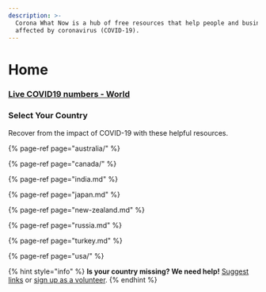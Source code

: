 ```yaml
---
description: >-
  Corona What Now is a hub of free resources that help people and businesses
  affected by coronavirus (COVID-19).
---
```


# Home

### [Live COVID19 numbers - World](https://www.bing.com/covid)

### Select Your Country

Recover from the impact of COVID-19 with these helpful resources.

{% page-ref page="australia/" %}

{% page-ref page="canada/" %}

{% page-ref page="india.md" %}

{% page-ref page="japan.md" %}

{% page-ref page="new-zealand.md" %}

{% page-ref page="russia.md" %}

{% page-ref page="turkey.md" %}

{% page-ref page="usa/" %}

{% hint style="info" %}
**Is your country missing? We need help!** [Suggest links](https://forms.gle/ykTSst9uoWceo5fn8%20) or [sign up as a volunteer](https://forms.gle/8z7yuJyz1m76y4Hi8).
{% endhint %}

